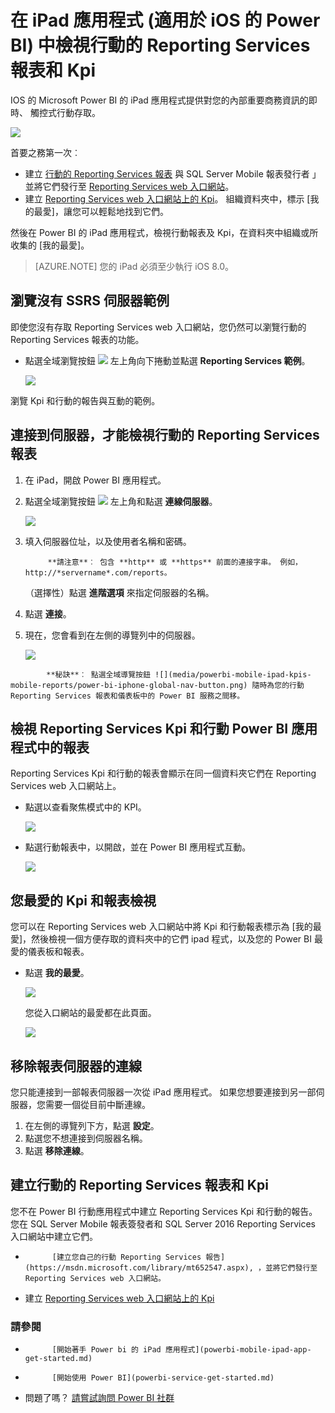 <properties 
   pageTitle="在 iPad 應用程式中檢視行動的 Reporting Services 報表和 Kpi"
   description="IPad 應用程式 (適用於 iOS 的 Power BI) 提供對您的內部重要商務資訊的即時、 觸控式行動存取。"
   services="powerbi" 
   documentationCenter="" 
   authors="maggiesMSFT" 
   manager="erikre" 
   backup=""
   editor=""
   tags=""
   qualityFocus="no"
   qualityDate=""/>
 
<tags
   ms.service="powerbi"
   ms.devlang="NA"
   ms.topic="article"
   ms.tgt_pltfrm="NA"
   ms.workload="powerbi"
   ms.date="10/11/2016"
   ms.author="maggies"/>

# <a name="view-reporting-services-mobile-reports-and-kpis-in-the-ipad-app-(power-bi-for-ios)"></a>在 iPad 應用程式 (適用於 iOS 的 Power BI) 中檢視行動的 Reporting Services 報表和 Kpi  

IOS 的 Microsoft Power BI 的 iPad 應用程式提供對您的內部重要商務資訊的即時、 觸控式行動存取。 

![](media/powerbi-mobile-ipad-kpis-mobile-reports/power-bi-ipad-ssrs-home.png)

首要之務第一次︰

-  建立 [行動的 Reporting Services 報表](https://msdn.microsoft.com/library/mt652547.aspx) 與 SQL Server Mobile 報表發行者 」 並將它們發行至 [Reporting Services web 入口網站](https://msdn.microsoft.com/library/mt637133.aspx)。 
-  建立 [Reporting Services web 入口網站上的 Kpi](https://msdn.microsoft.com/library/mt683632.aspx)。 組織資料夾中，標示 [我的最愛]，讓您可以輕鬆地找到它們。 

然後在 Power BI 的 iPad 應用程式，檢視行動報表及 Kpi，在資料夾中組織或所收集的 [我的最愛]。 

> [AZURE.NOTE]  您的 iPad 必須至少執行 iOS 8.0。 

## <a name="explore-samples-without-an-ssrs-server"></a>瀏覽沒有 SSRS 伺服器範例

即使您沒有存取 Reporting Services web 入口網站，您仍然可以瀏覽行動的 Reporting Services 報表的功能。 

-  點選全域瀏覽按鈕 ![](media/powerbi-mobile-ipad-kpis-mobile-reports/power-bi-iphone-global-nav-button.png) 左上角向下捲動並點選 **Reporting Services 範例**。

    ![](media/powerbi-mobile-ipad-kpis-mobile-reports/power-bi-ipad-ssrs-samples.png)


瀏覽 Kpi 和行動的報告與互動的範例。

## <a name="connect-to-a-server-to-view-reporting-services-mobile-reports"></a>連接到伺服器，才能檢視行動的 Reporting Services 報表 

1.  在 iPad，開啟 Power BI 應用程式。
  
2.  點選全域瀏覽按鈕 ![](media/powerbi-mobile-ipad-kpis-mobile-reports/power-bi-iphone-global-nav-button.png) 左上角和點選 **連線伺服器**。

    ![](media/powerbi-mobile-ipad-kpis-mobile-reports/power-bi-ipad-ssrs-connect-server.png)

4. 填入伺服器位址，以及使用者名稱和密碼。

    >
            **請注意**︰ 包含 **http** 或 **https** 前面的連接字串。 例如，http://*servername*.com/reports。

    （選擇性）點選 **進階選項** 來指定伺服器的名稱。

5.  點選 **連接**。 

6.  現在，您會看到在左側的導覽列中的伺服器。

    ![](media/powerbi-mobile-ipad-kpis-mobile-reports/power-bi-ipad-ssrs-menu.png)

>
            **秘訣**︰ 點選全域導覽按鈕 ![](media/powerbi-mobile-ipad-kpis-mobile-reports/power-bi-iphone-global-nav-button.png) 隨時為您的行動 Reporting Services 報表和儀表板中的 Power BI 服務之間移。 

## <a name="view-reporting-services-kpis-and-mobile-reports-in-the-power-bi-app"></a>檢視 Reporting Services Kpi 和行動 Power BI 應用程式中的報表

Reporting Services Kpi 和行動的報表會顯示在同一個資料夾它們在 Reporting Services web 入口網站上。 

- 點選以查看聚焦模式中的 KPI。

    ![](media/powerbi-mobile-ipad-kpis-mobile-reports/PBI_iPad_SSMRP_Tile.png)

- 點選行動報表中，以開啟，並在 Power BI 應用程式互動。

    ![](media/powerbi-mobile-ipad-kpis-mobile-reports/PBI_iPad_SSMRP_MobRpt.png)

## <a name="view-your-favorite-kpis-and-reports"></a>您最愛的 Kpi 和報表檢視

您可以在 Reporting Services web 入口網站中將 Kpi 和行動報表標示為 [我的最愛]，然後檢視一個方便存取的資料夾中的它們 ipad 程式，以及您的 Power BI 最愛的儀表板和報表。

-  點選 **我的最愛**。

    ![](media/powerbi-mobile-ipad-kpis-mobile-reports/power-bi-ipad-favorites-menu.png)
   
    您從入口網站的最愛都在此頁面。

    ![](media/powerbi-mobile-ipad-kpis-mobile-reports/power-bi-ipad-favorites-page.png)

## <a name="remove-a-connection-to-a-report-server"></a>移除報表伺服器的連線

您只能連接到一部報表伺服器一次從 iPad 應用程式。 如果您想要連接到另一部伺服器，您需要一個從目前中斷連線。

1. 在左側的導覽列下方，點選 **設定**。
2. 點選您不想連接到伺服器名稱。
3. 點選 **移除連線**。


## <a name="create-reporting-services-mobile-reports-and-kpis"></a>建立行動的 Reporting Services 報表和 Kpi

您不在 Power BI 行動應用程式中建立 Reporting Services Kpi 和行動的報告。 您在 SQL Server Mobile 報表簽發者和 SQL Server 2016 Reporting Services 入口網站中建立它們。

- 
            [建立您自己的行動 Reporting Services 報告](https://msdn.microsoft.com/library/mt652547.aspx), ，並將它們發行至 Reporting Services web 入口網站。
- 建立 [Reporting Services web 入口網站上的 Kpi](https://msdn.microsoft.com/library/mt683632.aspx)


### <a name="see-also"></a>請參閱  
- 
            [開始著手 Power bi 的 iPad 應用程式](powerbi-mobile-ipad-app-get-started.md)  
- 
            [開始使用 Power BI](powerbi-service-get-started.md)  
- 問題了嗎？ 
            [請嘗試詢問 Power BI 社群](http://community.powerbi.com/)